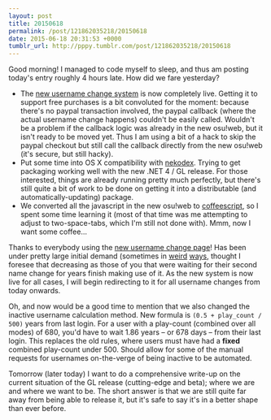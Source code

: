 ```yaml
---
layout: post
title: 20150618
permalink: /post/121862035218/20150618
date: 2015-06-18 20:31:53 +0000
tumblr_url: http://pppy.tumblr.com/post/121862035218/20150618
---
```

Good morning! I managed to code myself to sleep, and thus am posting today's entry roughly 4 hours late. How did we fare yesterday?

- The [new username change system](https://store.ppy.sh/store/product/32) is now completely live. Getting it to support free purchases is a bit convoluted for the moment: because there's no paypal transaction involved, the paypal callback (where the actual username change happens) couldn't be easily called. Wouldn't be a problem if the callback logic was already in the new osu!web, but it isn't ready to be moved yet.  Thus I am using a bit of a hack to skip the paypal checkout but still call the callback directly from the new osu!web (it's secure, but still hacky).
- Put some time into OS X compatibility with [nekodex](http://twitter.com/nekodex). Trying to get packaging working well with the new .NET 4 / GL release. For those interested, things are already running pretty much perfectly, but there's still quite a bit of work to be done on getting it into a distributable (and automatically-updating) package.
- We converted all the javascript in the new osu!web to [coffeescript](http://coffeescript.org/), so I spent some time learning it (most of that time was me attempting to adjust to two-space-tabs, which I'm still not done with). Mmm, now I want some coffee...

Thanks to everybody using the [new username change page](https://store.ppy.sh/store/product/32)! Has been under pretty large initial demand (sometimes in [weird](http://puu.sh/ittyC/715f699c26.png) [ways](http://puu.sh/itkTA/b22ec1ce5b.png), thought I foresee that decreasing as those of you that were waiting for their second name change for years finish making use of it. As the new system is now live for all cases, I will begin redirecting to it for all username changes from today onwards.

Oh, and now would be a good time to mention that we also changed the inactive username calculation method. New formula is `(0.5 + play_count / 500)` years from last login. For a user with a play-count (combined over all modes) of 680, you'd have to wait 1.86 years – or 678 days – from their last login. This replaces the old rules, where users must have had a **fixed** combined play-count under 500. Should allow for some of the manual requests for usernames on-the-verge of being inactive to be automated.

Tomorrow (later today) I want to do a comprehensive write-up on the current situation of the GL release (cutting-edge and beta); where we are and where we want to be. The short answer is that we are still quite far away from being able to release it, but it's safe to say it's in a better shape than ever before.